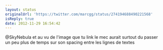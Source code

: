 ```yaml
---
layout: status
originalUrl: 'https://twitter.com/marcgg/status/274194688490221568'
isReply: true
date: 2012-11-29 16:54:42
---
```


@SkyNebula et au vu de l'image que tu link le mec aurait surtout du passer un peu plus de temps sur son spacing entre les lignes de textes
